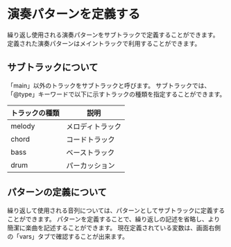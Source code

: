 # 演奏パターンを定義する

繰り返し使用される演奏パターンをサブトラックで定義することができます。
定義された演奏パターンはメイントラックで利用することができます。

## サブトラックについて
「main」以外のトラックをサブトラックと呼びます。
サブトラックでは、「@type」キーワードで以下に示すトラックの種類を指定することができます。

| トラックの種類 | 説明             |
| -------------- | ---------------- |
| melody         | メロディトラック |
| chord          | コードトラック   |
| bass           | ベーストラック   |
| drum           | パーカッション   |


## パターンの定義について
繰り返して使用される音列については、パターンとしてサブトラックに定義することができます。
パターンを定義することで、繰り返しの記述を省略し、より簡潔に楽曲を記述することができます。
現在定義されている変数は、画面右側の「vars」タブで確認することが出来ます。

<!-- ### 関数の設定
関数を使用することで、音列に対して操作を行うことができます。
「一オクターブ変更」したり、
スケール内で自由に弾くなどを行うことができます。

デフォルトで用意されている関数は以下の通りです。
| 関数名    | 使用法                         | 説明 |
| --------- | ------------------------------ | ---- |
| rand      | スケール内のランダムな音を出す |      |
| transpose | オクターブ変更する             |      |
|           |                                |      | -->
